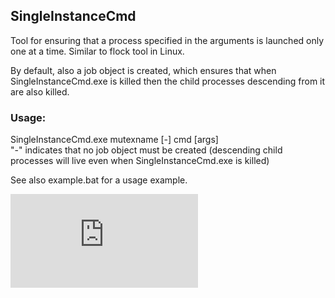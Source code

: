 ## SingleInstanceCmd
Tool for ensuring that a process specified in the arguments is launched only one at a time. Similar to flock tool in Linux.

By default, also a job object is created, which ensures that when SingleInstanceCmd.exe is killed then the child processes descending from it are also killed.

### Usage:
SingleInstanceCmd.exe mutexname [-] cmd [args]
<br>"-" indicates that no job object must be created (descending child processes will live even when SingleInstanceCmd.exe is killed)

See also example.bat for a usage example.


[![Analytics](https://ga-beacon.appspot.com/UA-351728-28/SingleInstanceCmd/README.md?pixel)](https://github.com/igrigorik/ga-beacon)
